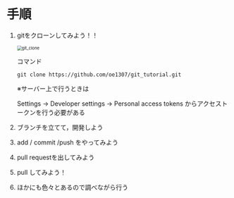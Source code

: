 # 手順

1. gitをクローンしてみよう！！

    <img src="/Users/issa/code/git_tutorial/git_clone.png" alt="git_clone" style="zoom:67%;" />

    コマンド
    ```
    git clone https://github.com/oe1307/git_tutorial.git
    ```

    ※サーバー上で行うときは

    Settings -> Developer settings -> Personal access tokens
    からアクセストークンを行う必要がある


1. ブランチを立てて，開発しよう

1. add / commit /push をやってみよう

1. pull requestを出してみよう

1. pull してみよう！

1. ほかにも色々とあるので調べながら行う

